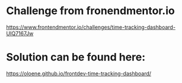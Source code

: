 # Challenge from fronendmentor.io
https://www.frontendmentor.io/challenges/time-tracking-dashboard-UIQ7167Jw

# Solution can be found here:
https://oloene.github.io/frontdev-time-tracking-dashboard/

